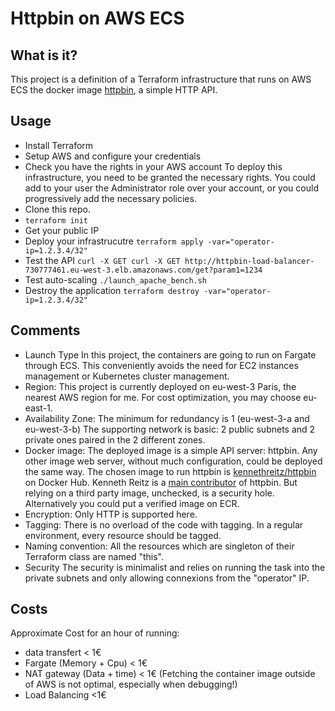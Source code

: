 # Httpbin on AWS ECS

## What is it?

This project is a definition of a Terraform infrastructure that runs on AWS ECS the docker image [httpbin](https://httpbin.org/), a simple HTTP API.

## Usage

* Install Terraform
* Setup AWS and configure your credentials
* Check you have the rights in your AWS account
  To deploy this infrastructure, you need to be granted the necessary rights. You could add to your user the Administrator role over your account, or you could progressively add the necessary policies.
* Clone this repo.
* `terraform init`
* Get your public IP
* Deploy your infrastrucutre `terraform apply -var="operator-ip=1.2.3.4/32"`
* Test the API `curl -X GET curl -X GET http://httpbin-load-balancer-730777461.eu-west-3.elb.amazonaws.com/get?param1=1234`
* Test auto-scaling `./launch_apache_bench.sh`
* Destroy the application `terraform destroy -var="operator-ip=1.2.3.4/32"`

## Comments

* Launch Type
  In this project, the containers are going to run on Fargate through ECS. This conveniently avoids the need for EC2 instances management or Kubernetes cluster management.
* Region:
  This project is currently deployed on eu-west-3 Paris, the nearest AWS region for me. For cost optimization, you may choose eu-east-1.
* Availability Zone:
  The minimum for redundancy is 1 (eu-west-3-a and eu-west-3-b)
  The supporting network is basic: 2 public subnets and 2 private ones paired in the 2 different zones.
* Docker image:
  The deployed image is a simple API server: httpbin. Any other image web server, without much configuration, could be deployed the same way.
  The chosen image to run httpbin is [kennethreitz/httpbin](https://hub.docker.com/r/kennethreitz/httpbin) on Docker Hub. Kenneth Reitz is a [main contributor](https://github.com/postmanlabs/httpbin/graphs/contributors) of httpbin. But relying on a third party image, unchecked, is a security hole.
  Alternatively you could put a verified image on ECR.
* Encryption:
  Only HTTP is supported here.
* Tagging:
  There is no overload of the code with tagging.
  In a regular environment, every resource should be tagged.
* Naming convention:
  All the resources which are singleton of their Terraform class are named "this".
* Security
  The security is minimalist and relies on running the task into the private subnets and only allowing connexions from the "operator" IP.

## Costs

Approximate Cost for an hour of running:
* data transfert < 1€
* Fargate (Memory + Cpu) < 1€
* NAT gateway (Data + time) < 1€
  (Fetching the container image outside of AWS is not optimal, especially when debugging!)
* Load Balancing <1€

